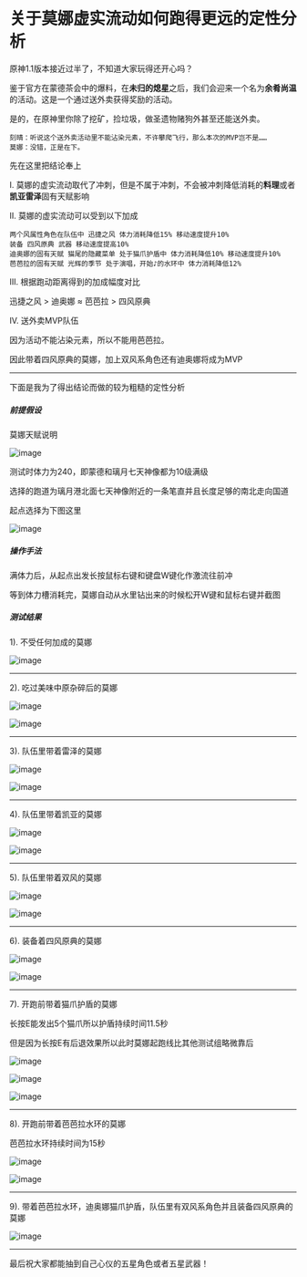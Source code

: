 # 关于莫娜虚实流动如何跑得更远的定性分析

原神1.1版本接近过半了，不知道大家玩得还开心吗？

鉴于官方在蒙德茶会中的爆料，在**未归的熄星**之后，我们会迎来一个名为**余肴尚温**的活动。这是一个通过送外卖获得奖励的活动。

是的，在原神里你除了挖矿，捡垃圾，做圣遗物赌狗外甚至还能送外卖。

```
刻晴：听说这个送外卖活动里不能沾染元素，不许攀爬飞行，那么本次的MVP岂不是……
莫娜：没错，正是在下。
```

先在这里把结论奉上

I. 莫娜的虚实流动取代了冲刺，但是不属于冲刺，不会被冲刺降低消耗的**料理**或者**凯亚雷泽**固有天赋影响

II. 莫娜的虚实流动可以受到以下加成
```
两个风属性角色在队伍中 迅捷之风 体力消耗降低15% 移动速度提升10%
装备 四风原典 武器 移动速度提高10%
迪奥娜的固有天赋 猫尾的隐藏菜单 处于猫爪护盾中 体力消耗降低10% 移动速度提升10%
芭芭拉的固有天赋 光辉的季节 处于演唱，开始♪的水环中 体力消耗降低12%
```

III. 根据跑动距离得到的加成幅度对比

迅捷之风 > 迪奥娜 ≈ 芭芭拉 > 四风原典

IV. 送外卖MVP队伍

因为活动不能沾染元素，所以不能用芭芭拉。

因此带着四风原典的莫娜，加上双风系角色还有迪奥娜将成为MVP

---

下面是我为了得出结论而做的较为粗糙的定性分析

##### 前提假设

莫娜天赋说明

![image](./asset/mona_talent.png)

测试时体力为240，即蒙德和璃月七天神像都为10级满级

选择的跑道为璃月港北面七天神像附近的一条笔直并且长度足够的南北走向国道

起点选择为下图这里

![image](./asset/mona_start_line.png)

##### 操作手法

满体力后，从起点出发长按鼠标右键和键盘W键化作激流往前冲

等到体力槽消耗完，莫娜自动从水里钻出来的时候松开W键和鼠标右键并截图

##### 测试结果

1). 不受任何加成的莫娜

![image](./asset/mona_basic.png)

---

2). 吃过美味中原杂碎后的莫娜

![image](./asset/dish_bonus.png)

![image](./asset/mona_with_dish.png)

---

3). 队伍里带着雷泽的莫娜

![image](./asset/razor_talent.png)

![image](./asset/mona_with_razor.png)

---

4). 队伍里带着凯亚的莫娜

![image](./asset/kiaya_talent.png)

![image](./asset/mona_with_kiaya.png)

---

5). 队伍里带着双风的莫娜

![image](./asset/two_winds_bonus.png)

![image](./asset/mona_with_two_winds.png)

---

6). 装备着四风原典的莫娜

![image](./asset/four_wind.png)

![image](./asset/mona_with_four_wind.png)

---

7). 开跑前带着猫爪护盾的莫娜

长按E能发出5个猫爪所以护盾持续时间11.5秒

但是因为长按E有后退效果所以此时莫娜起跑线比其他测试组略微靠后

![image](./asset/diona_talent.png)

![image](./asset/diona_shield_talent.png)

![image](./asset/mona_with_diona.png)

---

8). 开跑前带着芭芭拉水环的莫娜

芭芭拉水环持续时间为15秒

![image](./asset/babara_talent.png)

![image](./asset/mona_with_babara.png)

---

9). 带着芭芭拉水环，迪奥娜猫爪护盾，队伍里有双风系角色并且装备四风原典的莫娜

![image](./asset/mona_with_babara_diona_four_wind_two_winds.png)

---

最后祝大家都能抽到自己心仪的五星角色或者五星武器！
